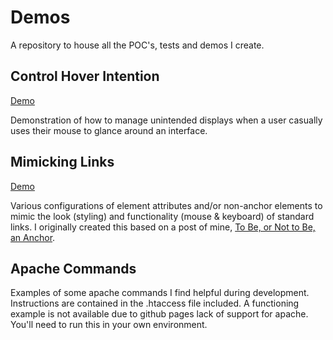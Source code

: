 # Demos

A repository to house all the POC's, tests and demos I create.


## Control Hover Intention

[Demo](http://ryanfitzer.github.io/Demos/hover/)

Demonstration of how to manage unintended displays when a user casually uses their mouse to glance around an interface.


## Mimicking Links

[Demo](http://ryanfitzer.github.io/Demos/mimic-links/)

Various configurations of element attributes and/or non-anchor elements to mimic the look (styling) and functionality (mouse & keyboard) of standard links. I originally created this based on a post of mine, [To Be, or Not to Be, an Anchor](http://ryanfitzer.org/2011/08/to-be-or-not-to-be-an-anchor/).


## Apache Commands

Examples of some apache commands I find helpful during development. Instructions are contained in the .htaccess file included. A functioning example is not available due to github pages lack of support for apache. You'll need to run this in your own environment.